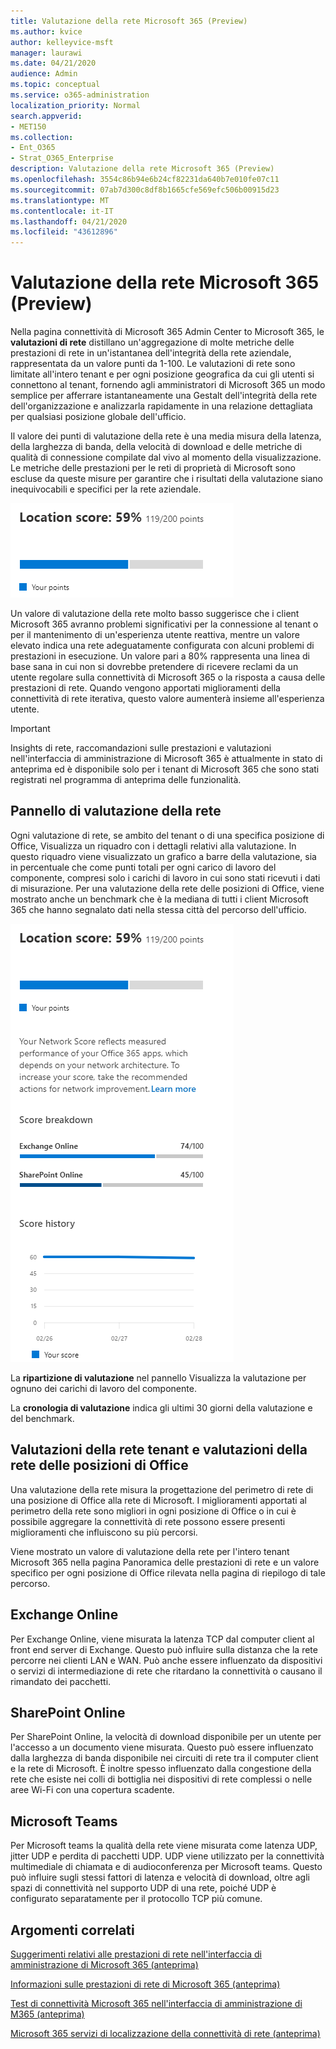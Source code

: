 ```yaml
---
title: Valutazione della rete Microsoft 365 (Preview)
ms.author: kvice
author: kelleyvice-msft
manager: laurawi
ms.date: 04/21/2020
audience: Admin
ms.topic: conceptual
ms.service: o365-administration
localization_priority: Normal
search.appverid:
- MET150
ms.collection:
- Ent_O365
- Strat_O365_Enterprise
description: Valutazione della rete Microsoft 365 (Preview)
ms.openlocfilehash: 3554c86b94e6b24cf82231da640b7e010fe07c11
ms.sourcegitcommit: 07ab7d300c8df8b1665cfe569efc506b00915d23
ms.translationtype: MT
ms.contentlocale: it-IT
ms.lasthandoff: 04/21/2020
ms.locfileid: "43612896"
---
```

# <a name="microsoft-365-network-assessment-preview"></a>Valutazione della rete Microsoft 365 (Preview)

Nella pagina connettività di Microsoft 365 Admin Center to Microsoft 365, le **valutazioni di rete** distillano un'aggregazione di molte metriche delle prestazioni di rete in un'istantanea dell'integrità della rete aziendale, rappresentata da un valore punti da 1-100. Le valutazioni di rete sono limitate all'intero tenant e per ogni posizione geografica da cui gli utenti si connettono al tenant, fornendo agli amministratori di Microsoft 365 un modo semplice per afferrare istantaneamente una Gestalt dell'integrità della rete dell'organizzazione e analizzarla rapidamente in una relazione dettagliata per qualsiasi posizione globale dell'ufficio.

Il valore dei punti di valutazione della rete è una media misura della latenza, della larghezza di banda, della velocità di download e delle metriche di qualità di connessione compilate dal vivo al momento della visualizzazione. Le metriche delle prestazioni per le reti di proprietà di Microsoft sono escluse da queste misure per garantire che i risultati della valutazione siano inequivocabili e specifici per la rete aziendale.

![Valore di valutazione della rete](Media/m365-mac-perf/m365-mac-perf-overview-score-top.png)

Un valore di valutazione della rete molto basso suggerisce che i client Microsoft 365 avranno problemi significativi per la connessione al tenant o per il mantenimento di un'esperienza utente reattiva, mentre un valore elevato indica una rete adeguatamente configurata con alcuni problemi di prestazioni in esecuzione. Un valore pari a 80% rappresenta una linea di base sana in cui non si dovrebbe pretendere di ricevere reclami da un utente regolare sulla connettività di Microsoft 365 o la risposta a causa delle prestazioni di rete. Quando vengono apportati miglioramenti della connettività di rete iterativa, questo valore aumenterà insieme all'esperienza utente.

>[!IMPORTANT]
>Insights di rete, raccomandazioni sulle prestazioni e valutazioni nell'interfaccia di amministrazione di Microsoft 365 è attualmente in stato di anteprima ed è disponibile solo per i tenant di Microsoft 365 che sono stati registrati nel programma di anteprima delle funzionalità.

## <a name="network-assessment-panel"></a>Pannello di valutazione della rete

Ogni valutazione di rete, se ambito del tenant o di una specifica posizione di Office, Visualizza un riquadro con i dettagli relativi alla valutazione. In questo riquadro viene visualizzato un grafico a barre della valutazione, sia in percentuale che come punti totali per ogni carico di lavoro del componente, compresi solo i carichi di lavoro in cui sono stati ricevuti i dati di misurazione. Per una valutazione della rete delle posizioni di Office, viene mostrato anche un benchmark che è la mediana di tutti i client Microsoft 365 che hanno segnalato dati nella stessa città del percorso dell'ufficio.

![Valore di valutazione della rete di esempio](Media/m365-mac-perf/m365-mac-perf-overview-score.png)

La **ripartizione di valutazione** nel pannello Visualizza la valutazione per ognuno dei carichi di lavoro del componente.

La **cronologia di valutazione** indica gli ultimi 30 giorni della valutazione e del benchmark.

## <a name="tenant-network-assessments-and-office-location-network-assessments"></a>Valutazioni della rete tenant e valutazioni della rete delle posizioni di Office

Una valutazione della rete misura la progettazione del perimetro di rete di una posizione di Office alla rete di Microsoft. I miglioramenti apportati al perimetro della rete sono migliori in ogni posizione di Office o in cui è possibile aggregare la connettività di rete possono essere presenti miglioramenti che influiscono su più percorsi.

Viene mostrato un valore di valutazione della rete per l'intero tenant Microsoft 365 nella pagina Panoramica delle prestazioni di rete e un valore specifico per ogni posizione di Office rilevata nella pagina di riepilogo di tale percorso.

## <a name="exchange-online"></a>Exchange Online

Per Exchange Online, viene misurata la latenza TCP dal computer client al front end server di Exchange. Questo può influire sulla distanza che la rete percorre nei clienti LAN e WAN. Può anche essere influenzato da dispositivi o servizi di intermediazione di rete che ritardano la connettività o causano il rimandato dei pacchetti.

## <a name="sharepoint-online"></a>SharePoint Online

Per SharePoint Online, la velocità di download disponibile per un utente per l'accesso a un documento viene misurata. Questo può essere influenzato dalla larghezza di banda disponibile nei circuiti di rete tra il computer client e la rete di Microsoft. È inoltre spesso influenzato dalla congestione della rete che esiste nei colli di bottiglia nei dispositivi di rete complessi o nelle aree Wi-Fi con una copertura scadente.

## <a name="microsoft-teams"></a>Microsoft Teams

Per Microsoft teams la qualità della rete viene misurata come latenza UDP, jitter UDP e perdita di pacchetti UDP. UDP viene utilizzato per la connettività multimediale di chiamata e di audioconferenza per Microsoft teams. Questo può influire sugli stessi fattori di latenza e velocità di download, oltre agli spazi di connettività nel supporto UDP di una rete, poiché UDP è configurato separatamente per il protocollo TCP più comune.

## <a name="related-topics"></a>Argomenti correlati

[Suggerimenti relativi alle prestazioni di rete nell'interfaccia di amministrazione di Microsoft 365 (anteprima)](office-365-network-mac-perf-overview.md)

[Informazioni sulle prestazioni di rete di Microsoft 365 (anteprima)](office-365-network-mac-perf-insights.md)

[Test di connettività Microsoft 365 nell'interfaccia di amministrazione di M365 (anteprima)](office-365-network-mac-perf-onboarding-tool.md)

[Microsoft 365 servizi di localizzazione della connettività di rete (anteprima)](office-365-network-mac-location-services.md)
